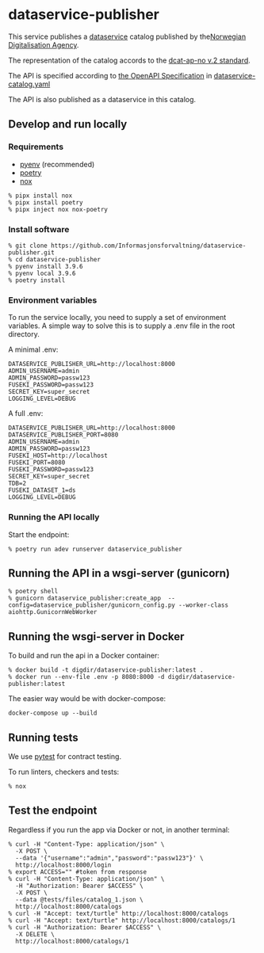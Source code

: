# dataservice-publisher

This service publishes a [dataservice](https://www.w3.org/TR/vocab-dcat-2/#Class:Data_Service) catalog published by the[Norwegian Digitalisation Agency](https://digdir.no).

The representation of the catalog accords to the [dcat-ap-no v.2 standard](https://github.com/Informasjonsforvaltning/dcat-ap-no/tree/review).

The API is specified according to [the OpenAPI Specification](https://github.com/OAI/OpenAPI-Specification) in [dataservice-catalog.yaml](./dataservice-catalog.yaml)

The API is also published as a dataservice in this catalog.

## Develop and run locally

### Requirements

- [pyenv](https://github.com/pyenv/pyenv) (recommended)
- [poetry](https://python-poetry.org/)
- [nox](https://nox.thea.codes/en/stable/)

```Shell
% pipx install nox
% pipx install poetry
% pipx inject nox nox-poetry
```

### Install software

```Shell
% git clone https://github.com/Informasjonsforvaltning/dataservice-publisher.git
% cd dataservice-publisher
% pyenv install 3.9.6
% pyenv local 3.9.6
% poetry install
```

### Environment variables

To run the service locally, you need to supply a set of environment variables. A simple way to solve this is to supply a .env file in the root directory.

A minimal .env:

```Shell
DATASERVICE_PUBLISHER_URL=http://localhost:8000
ADMIN_USERNAME=admin
ADMIN_PASSWORD=passw123
FUSEKI_PASSWORD=passw123
SECRET_KEY=super_secret
LOGGING_LEVEL=DEBUG
```

A full .env:

```Shell
DATASERVICE_PUBLISHER_URL=http://localhost:8000
DATASERVICE_PUBLISHER_PORT=8080
ADMIN_USERNAME=admin
ADMIN_PASSWORD=passw123
FUSEKI_HOST=http://localhost
FUSEKI_PORT=8080
FUSEKI_PASSWORD=passw123
SECRET_KEY=super_secret
TDB=2
FUSEKI_DATASET_1=ds
LOGGING_LEVEL=DEBUG
```

### Running the API locally

 Start the endpoint:

```Shell
% poetry run adev runserver dataservice_publisher
```

## Running the API in a wsgi-server (gunicorn)

```Shell
% poetry shell
% gunicorn dataservice_publisher:create_app  --config=dataservice_publisher/gunicorn_config.py --worker-class aiohttp.GunicornWebWorker
```

## Running the wsgi-server in Docker

To build and run the api in a Docker container:

```Shell
% docker build -t digdir/dataservice-publisher:latest .
% docker run --env-file .env -p 8080:8000 -d digdir/dataservice-publisher:latest
```

The easier way would be with docker-compose:

```Shell
docker-compose up --build
```

## Running tests

We use [pytest](https://docs.pytest.org/en/latest/) for contract testing.

To run linters, checkers and tests:

```Shell
% nox
```

## Test the endpoint

Regardless if you run the app via Docker or not, in another terminal:

```Shell
% curl -H "Content-Type: application/json" \
  -X POST \
  --data '{"username":"admin","password":"passw123"}' \
  http://localhost:8000/login
% export ACCESS="" #token from response
% curl -H "Content-Type: application/json" \
  -H "Authorization: Bearer $ACCESS" \
  -X POST \
  --data @tests/files/catalog_1.json \
  http://localhost:8000/catalogs
% curl -H "Accept: text/turtle" http://localhost:8000/catalogs
% curl -H "Accept: text/turtle" http://localhost:8000/catalogs/1
% curl -H "Authorization: Bearer $ACCESS" \
  -X DELETE \
  http://localhost:8000/catalogs/1
```
